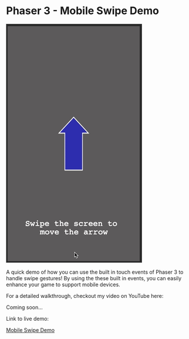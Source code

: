 # Phaser 3 - Mobile Swipe Demo

![demo](docs/example.gif)

A quick demo of how you can use the built in touch events of Phaser 3 to handle swipe gestures! By using the these built in events, you can easily enhance your game to support mobile devices.

For a detailed walkthrough, checkout my video on YouTube here:

Coming soon...

Link to live demo:

[Mobile Swipe Demo](https://devshareacademy.github.io/code-examples-from-my-video-content/phaser-3/mobile-swipe/index.html)
